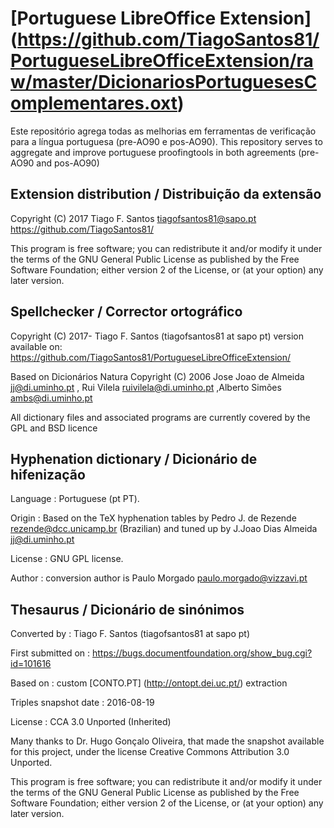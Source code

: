 # [Portuguese LibreOffice Extension] (https://github.com/TiagoSantos81/PortugueseLibreOfficeExtension/raw/master/DicionariosPortuguesesComplementares.oxt)

Este repositório agrega todas as melhorias em ferramentas de verificação para a língua portuguesa (pre-AO90 e pos-AO90).
This repository serves to aggregate and improve portuguese proofingtools in both agreements (pre-AO90 and pos-AO90)

Extension distribution / Distribuição da extensão
-------------------------------------------------

Copyright (C) 2017 Tiago F. Santos <tiagofsantos81@sapo.pt>
  https://github.com/TiagoSantos81/

This program is free software; you can redistribute it and/or modify
it under the terms of the GNU General Public License as published by
the Free Software Foundation; either version 2 of the License, or
(at your option) any later version.


Spellchecker / Corrector ortográfico
------------------------------------

Copyright (C) 2017-  Tiago F. Santos (tiagofsantos81 at sapo pt)
  version available on: https://github.com/TiagoSantos81/PortugueseLibreOfficeExtension/

Based on Dicionários Natura
Copyright (C) 2006  Jose Joao de Almeida <jj@di.uminho.pt> , Rui Vilela <ruivilela@di.uminho.pt> ,Alberto Simões <ambs@di.uminho.pt>

All dictionary files and associated programs are currently covered
by the GPL and BSD licence


Hyphenation dictionary / Dicionário de hifenização
--------------------------------------------------

Language	: Portuguese (pt PT).

Origin		:   Based on the TeX hyphenation tables by Pedro J. de Rezende <rezende@dcc.unicamp.br> (Brazilian) and tuned up by J.Joao Dias Almeida <jj@di.uminho.pt>

License		:  GNU GPL license.

Author		:   conversion author is Paulo Morgado <paulo.morgado@vizzavi.pt>


Thesaurus / Dicionário de sinónimos
-----------------------------------

Converted by		: Tiago F. Santos (tiagofsantos81 at sapo pt)

First submitted on	: https://bugs.documentfoundation.org/show_bug.cgi?id=101616

Based on		: custom [CONTO.PT] (http://ontopt.dei.uc.pt/) extraction

Triples snapshot date	: 2016-08-19

License			: CCA 3.0 Unported (Inherited)

Many thanks to Dr. Hugo Gonçalo Oliveira, that made the snapshot available for this project, under the license Creative Commons Attribution 3.0 Unported.

This program is free software; you can redistribute it and/or modify
it under the terms of the GNU General Public License as published by
the Free Software Foundation; either version 2 of the License, or
(at your option) any later version.
